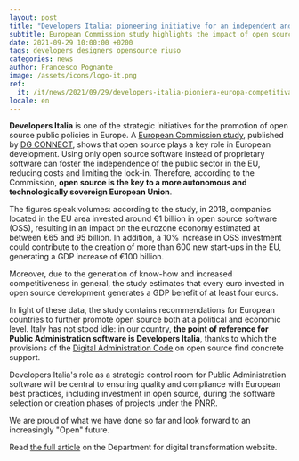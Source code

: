 ```yaml
---
layout: post
title: "Developers Italia: pioneering initiative for an independent and competitive digital Europe"
subtitle: European Commission study highlights the impact of open source software and hardware on the EU economy
date: 2021-09-29 10:00:00 +0200
tags: developers designers opensource riuso
categories: news
author: Francesco Pognante
image: /assets/icons/logo-it.png
ref:
  it: /it/news/2021/09/29/developers-italia-pioniera-europa-competitiva
locale: en
---
```


**Developers Italia** is one of the strategic initiatives for the promotion of open source public policies in Europe. A [European Commission study](https://digital-strategy.ec.europa.eu/en/library/study-about-impact-open-source-software-and-hardware-technological-independence-competitiveness-and), published by [DG CONNECT](https://ec.europa.eu/info/departments/communications-networks-content-and-technology_en), shows that open source plays a key role in European development. Using only open source software instead of proprietary software can foster the independence of the public sector in the EU, reducing costs and limiting the lock-in. Therefore, according to the Commission, **open source is the key to a more autonomous and technologically sovereign European Union**.

The figures speak volumes: according to the study, in 2018, companies located in the EU area invested around €1 billion in open source software (OSS), resulting in an impact on the eurozone economy estimated at between €65 and 95 billion. In addition, a 10% increase in OSS investment could contribute to the creation of more than 600 new start-ups in the EU, generating a GDP increase of €100 billion.

Moreover, due to the generation of know-how and increased competitiveness in general, the study estimates that every euro invested in open source development generates a GDP benefit of at least four euros.

In light of these data, the study contains recommendations for European countries to further promote open source both at a political and economic level. Italy has not stood idle: in our country, **the point of reference for Public Administration software is Developers Italia**, thanks to which the provisions of the [Digital Administration Code](https://www.agid.gov.it/it/agenzia/strategia-quadro-normativo/codice-amministrazione-digitale) on open source find concrete support.

Developers Italia's role as a strategic control room for Public Administration software will be central to ensuring quality and compliance with European best practices, including investment in open source, during the software selection or creation phases of projects under the PNRR.

We are proud of what we have done so far and look forward to an increasingly "Open" future.

Read [the full article](https://innovazione.gov.it/notizie/articoli/il-valore-dell-open-source-per-un-europa-digitale-indipendente-e-competitiva/) on the Department for digital transformation website.
